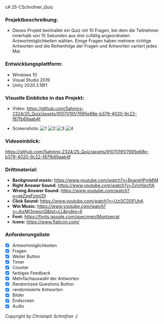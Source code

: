 
c# 25-CSchrofner_Quiz

### Projektbeschreibung: 
+ Dieses Projekt beinhaltet ein Quiz mit 10 Fragen, bei dem die Teilnehmer innerhalb von 15 Sekunden aus drei zufällig angeordneten Antwortmöglichkeiten wählen. Einige Fragen haben mehrere richtige Antworten und die Reihenfolge der Fragen und Antworten variiert jedes Mal.


### Entwicklungsplattform:
+ Windows 10
+ Visual Studio 2019
+ Unity 2020.3.18f1

### Visuelle Einblicke in das Projekt: 
+ Video:
https://github.com/5ahmns-2324/25_Quiz/assets/91070191/7695e88e-b379-4020-9c22-f87fb69aab4f

+ Screenshots:
![1](https://github.com/5ahmns-2324/25_Quiz/assets/91070191/d454a582-0fb6-4639-800f-3840d13feb59)
![2](https://github.com/5ahmns-2324/25_Quiz/assets/91070191/40ba0118-1e64-4f8e-a82c-8dd50107245d)
![3](https://github.com/5ahmns-2324/25_Quiz/assets/91070191/3e7dd361-15ec-4789-b811-dc6a052845e6)
![4](https://github.com/5ahmns-2324/25_Quiz/assets/91070191/dc4de503-bf4c-4499-b48f-44a5e045e2be)

### Videoeinblick: 
https://github.com/5ahmns-2324/25_Quiz/assets/91070191/7695e88e-b379-4020-9c22-f87fb69aab4f


### Drittmaterial: 
+ **Background music:** https://www.youtube.com/watch?v=BxarqHPmMIM
+ **Right Answer Sound:** https://www.youtube.com/watch?v=ZvlvhIpcflA
+ **Wrong Answer Sound:** https://www.youtube.com/watch?v=qeZpgFzmcDI
+ **Click Sound:** https://www.youtube.com/watch?v=Uzj3CD0FUhA
+ **Win Music:** https://www.youtube.com/watch?v=JkxMt3owocQ&list=LL&index=6
+ **Font:** https://fonts.google.com/specimen/Montserrat
+ **Icons:** https://www.flaticon.com/
  
  
### Anforderungsliste  
- [x] Antwortmöglichkeiten
- [x] Fragen
- [x] Weiter Button
- [x] Timer
- [x] Counter
- [x] farbiges Feedback
- [x] Mehrfachauswahl der Antworten
- [x] Randomized Questions Button
- [x] randomisierte Antworten
- [x] Bilder
- [x] Endscreen
- [x] Audio

*Copyright by Christoph Schrofner :)*

